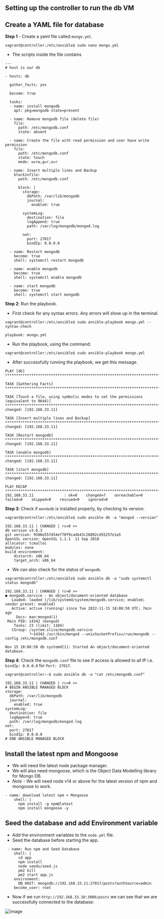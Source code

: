 ## Setting up the controller to run the db VM

## Create a YAML file for database

**Step 1** - Create a yaml file called `mongo.yml`.

```
vagrant@controller:/etc/ansible$ sudo nano mongo.yml
```

- The scripts inside the file contains
```
---
# host is our db

- hosts: db

  gather_facts: yes

  become: true

  tasks:
  - name: install mongodb
    apt: pkg=mongodb state=present
    
  - name: Remove mongodb file (delete file)
    file:
      path: /etc/mongodb.conf
      state: absent
      
  - name: Create the file with read permission and user have write permission
    file:
      path: /etc/mongodb.conf
      state: touch
      mode: u=rw,g=r,o=r
      
  - name: Insert multiple lines and Backup
    blockinfile:
      path: /etc/mongodb.conf
      
      block: |
        storage:
          dbPath: /var/lib/mongodb
          journal:
            enabled: true
            
        systemLog:
          destination: file
          logAppend: true
          path: /var/log/mongodb/mongod.log
          
        net:
          port: 27017
          bindIp: 0.0.0.0
          
  - name: Restart mongodb
    become: true
    shell: systemctl restart mongodb
    
  - name: enable mongodb
    become: true
    shell: systemctl enable mongodb
    
  - name: start mongodb
    become: true
    shell: systemctl start mongodb
```
**Step 2**: Run the playbook.

- First check for any syntax errors. Any errors will show up in the terminal.
```
vagrant@controller:/etc/ansible$ sudo ansible-playbook mongo.yml --syntax-check

playbook: mongo.yml
```
- Run the playbook, using the command:
```
vagrant@controller:/etc/ansible$ sudo ansible-playbook mongo.yml
```
- After successfully running the playbook, we get this message.
```
PLAY [db] ***********************************************************************************************************************************************************************

TASK [Gathering Facts] **********************************************************************************************************************************************************

TASK [Touch a file, using symbolic modes to set the permissions (equivalent to 0644)] *******************************************************************************************
changed: [192.168.33.11]

TASK [Insert multiple lines and Backup] *****************************************************************************************************************************************
changed: [192.168.33.11]

TASK [Restart mongodb] **********************************************************************************************************************************************************
changed: [192.168.33.11]

TASK [enable mongodb] ***********************************************************************************************************************************************************
changed: [192.168.33.11]

TASK [start mongodb] ************************************************************************************************************************************************************
changed: [192.168.33.11]

PLAY RECAP **********************************************************************************************************************************************************************
192.168.33.11              : ok=8    changed=7    unreachable=0    failed=0    skipped=0    rescued=0    ignored=0
```

**Step 3**: Check if `mondodb` is installed properly, by checking its version.
```
vagrant@controller:/etc/ansible$ sudo ansible db -a "mongod --version"

192.168.33.11 | CHANGED | rc=0 >>
db version v3.6.3
git version: 9586e557d54ef70f9ca4b43c26892cd55257e1a5
OpenSSL version: OpenSSL 1.1.1  11 Sep 2018
allocator: tcmalloc
modules: none
build environment:
    distarch: x86_64
    target_arch: x86_64
```
- We can also check for the status of `mongodb`.

```
vagrant@controller:/etc/ansible$ sudo ansible db -a "sudo systemctl status mongodb"

192.168.33.11 | CHANGED | rc=0 >>
● mongodb.service - An object/document-oriented database
   Loaded: loaded (/lib/systemd/system/mongodb.service; enabled; vendor preset: enabled)
   Active: active (running) since Tue 2022-11-15 18:08:50 UTC; 7min ago
     Docs: man:mongod(1)
 Main PID: 14342 (mongod)
    Tasks: 23 (limit: 1104)
   CGroup: /system.slice/mongodb.service
           └─14342 /usr/bin/mongod --unixSocketPrefix=/run/mongodb --config /etc/mongodb.conf

Nov 15 18:08:50 db systemd[1]: Started An object/document-oriented database.
```

**Step 4**: Check the `mongodb.conf` file to see if access is allowed to all IP i.e. `bindIp: 0.0.0.0` for `Port: 27017`. 

```
vagrant@controller:~$ sudo ansible db -a "cat /etc/mongodb.conf"

192.168.33.11 | CHANGED | rc=0 >>
# BEGIN ANSIBLE MANAGED BLOCK
storage:
  dbPath: /var/lib/mongodb
  journal:
    enabled: true
systemLog:
  destination: file
  logAppend: true
  path: /var/log/mongodb/mongod.log
net:
  port: 27017
  bindIp: 0.0.0.0
# END ANSIBLE MANAGED BLOCK
```

## Install the latest npm and Mongoose

- We will need the latest node package manager.
- We will also need mongoose, which is the Object Data Modelling library for Mongo DB.
- *Note* - We will need node v14 or above for the latest version of npm and mongoose to work.

```
- name: download latest npm + Mongoose
    shell: |
      npm install -g npm@latest
      npm install mongoose -y
```

## Seed the database and add Environment variable

- Add the environment variables to the `node.yml` file.
- Seed the database before starting the app.

```
 - name: Run npm and Seed Database
    shell: |
      cd app
      npm install
      node seeds/seed.js
      pm2 kill
      pm2 start app.js
    environment:
      DB_HOST: mongodb://192.168.33.11:27017/posts?authSource=admin
    become_user: root
```

- Now if we run `http://192.168.33.10:3000/posts` we can see that we are successfully connected to the database:


![image](https://user-images.githubusercontent.com/110366380/202935415-bea85fee-10f9-4abb-8318-d2d3c6076498.png)




